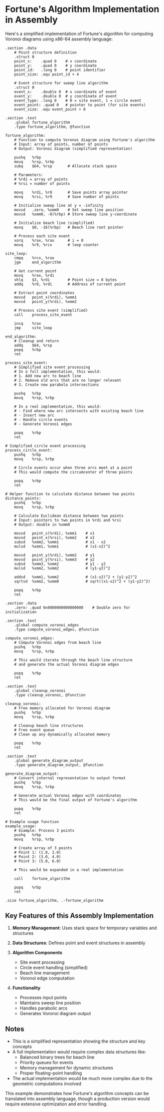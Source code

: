 # Fortune's Algorithm Implementation in Assembly

Here's a simplified implementation of Fortune's algorithm for computing Voronoi diagrams using x86-64 assembly language:

```assembly
.section .data
    # Point structure definition
    .struct 0
    point_x:    .quad 0    # x coordinate
    point_y:    .quad 0    # y coordinate
    point_id:   .long 0    # point identifier
    point_size: .equ point_id + 4

    # Event structure for sweep line algorithm
    .struct 0
    event_x:    .double 0  # x coordinate of event
    event_y:    .double 0  # y coordinate of event
    event_type: .long 0    # 0 = site event, 1 = circle event
    event_point: .quad 0   # pointer to point (for site events)
    event_size: .equ event_point + 8

.section .text
    .global fortune_algorithm
    .type fortune_algorithm, @function

fortune_algorithm:
    # Function to compute Voronoi diagram using Fortune's algorithm
    # Input: array of points, number of points
    # Output: Voronoi diagram (simplified representation)
    
    pushq   %rbp
    movq    %rsp, %rbp
    subq    $64, %rsp       # Allocate stack space
    
    # Parameters:
    # %rdi = array of points
    # %rsi = number of points
    
    movq    %rdi, %r8       # Save points array pointer
    movq    %rsi, %r9       # Save number of points
    
    # Initialize sweep line at y = -infinity
    movsd   .zero, %xmm0    # Set sweep line position
    movsd   %xmm0, -8(%rbp) # Store sweep line y-coordinate
    
    # Initialize beach line (simplified)
    movq    $0, -16(%rbp)   # Beach line root pointer
    
    # Process each site event
    xorq    %rax, %rax      # i = 0
    movq    %r9, %rcx       # loop counter
    
site_loop:
    cmpq    %rcx, %rax
    jge     end_algorithm
    
    # Get current point
    movq    %rax, %rdi
    shlq    $3, %rdi        # Point size = 8 bytes
    addq    %r8, %rdi       # Address of current point
    
    # Extract point coordinates
    movsd   point_x(%rdi), %xmm1
    movsd   point_y(%rdi), %xmm2
    
    # Process site event (simplified)
    call    process_site_event
    
    incq    %rax
    jmp     site_loop

end_algorithm:
    # Cleanup and return
    addq    $64, %rsp
    popq    %rbp
    ret

process_site_event:
    # Simplified site event processing
    # In a full implementation, this would:
    # 1. Add new arc to beach line
    # 2. Remove old arcs that are no longer relevant
    # 3. Create new parabola intersections
    
    pushq   %rbp
    movq    %rsp, %rbp
    
    # In a real implementation, this would:
    # - Find where new arc intersects with existing beach line
    # - Insert new arc
    # - Handle circle events
    # - Generate Voronoi edges
    
    popq    %rbp
    ret

# Simplified circle event processing
process_circle_event:
    pushq   %rbp
    movq    %rsp, %rbp
    
    # Circle events occur when three arcs meet at a point
    # This would compute the circumcenter of three points
    
    popq    %rbp
    ret

# Helper function to calculate distance between two points
distance_points:
    pushq   %rbp
    movq    %rsp, %rbp
    
    # Calculate Euclidean distance between two points
    # Input: pointers to two points in %rdi and %rsi
    # Output: double in %xmm0
    
    movsd   point_x(%rdi), %xmm1    # x1
    movsd   point_x(%rsi), %xmm2    # x2
    subsd   %xmm2, %xmm1            # x1 - x2
    mulsd   %xmm1, %xmm1            # (x1-x2)^2
    
    movsd   point_y(%rdi), %xmm2    # y1
    movsd   point_y(%rsi), %xmm3    # y2
    subsd   %xmm3, %xmm2            # y1 - y2
    mulsd   %xmm2, %xmm2            # (y1-y2)^2
    
    addsd   %xmm1, %xmm2            # (x1-x2)^2 + (y1-y2)^2
    sqrtsd  %xmm2, %xmm0            # sqrt((x1-x2)^2 + (y1-y2)^2)
    
    popq    %rbp
    ret

.section .data
    .zero: .quad 0x0000000000000000    # Double zero for initialization

.section .text
    .global compute_voronoi_edges
    .type compute_voronoi_edges, @function

compute_voronoi_edges:
    # Compute Voronoi edges from beach line
    pushq   %rbp
    movq    %rsp, %rbp
    
    # This would iterate through the beach line structure
    # and generate the actual Voronoi diagram edges
    
    popq    %rbp
    ret

.section .text
    .global cleanup_voronoi
    .type cleanup_voronoi, @function

cleanup_voronoi:
    # Free memory allocated for Voronoi diagram
    pushq   %rbp
    movq    %rsp, %rbp
    
    # Cleanup beach line structures
    # Free event queue
    # Clean up any dynamically allocated memory
    
    popq    %rbp
    ret

.section .text
    .global generate_diagram_output
    .type generate_diagram_output, @function

generate_diagram_output:
    # Convert internal representation to output format
    pushq   %rbp
    movq    %rsp, %rbp
    
    # Generate actual Voronoi edges with coordinates
    # This would be the final output of Fortune's algorithm
    
    popq    %rbp
    ret

# Example usage function
example_usage:
    # Example: Process 3 points
    pushq   %rbp
    movq    %rsp, %rbp
    
    # Create array of 3 points
    # Point 1: (1.0, 2.0)
    # Point 2: (3.0, 4.0) 
    # Point 3: (5.0, 6.0)
    
    # This would be expanded in a real implementation
    
    call    fortune_algorithm
    
    popq    %rbp
    ret

.size fortune_algorithm, .-fortune_algorithm
```

## Key Features of this Assembly Implementation

1. **Memory Management**: Uses stack space for temporary variables and structures
2. **Data Structures**: Defines point and event structures in assembly
3. **Algorithm Components**

   - Site event processing
   - Circle event handling (simplified)
   - Beach line management
   - Voronoi edge computation

4. **Functionality**
   - Processes input points
   - Maintains sweep line position
   - Handles parabolic arcs
   - Generates Voronoi diagram output

## Notes

- This is a simplified representation showing the structure and key concepts
- A full implementation would require complex data structures like:
  - Balanced binary trees for beach line
  - Priority queues for events
  - Memory management for dynamic structures
  - Proper floating-point handling
- The actual implementation would be much more complex due to the geometric computations involved

This example demonstrates how Fortune's algorithm concepts can be translated into assembly language, though a production version would require extensive optimization and error handling.
